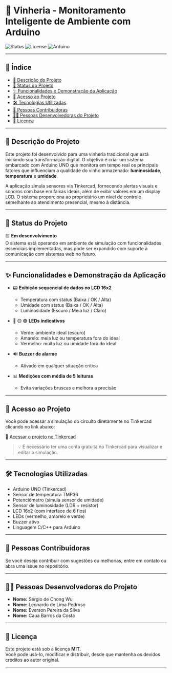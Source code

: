 # 🍷 Vinheria - Monitoramento Inteligente de Ambiente com Arduino

![Status](https://img.shields.io/badge/status-em%20desenvolvimento-yellow)
![License](https://img.shields.io/badge/license-MIT-blue)
![Arduino](https://img.shields.io/badge/plataforma-Arduino%20UNO-green)

---

## 📑 Índice

- [📖 Descrição do Projeto](#descrição-do-projeto)
- [🚧 Status do Projeto](#status-do-projeto)
- [✨ Funcionalidades e Demonstração da Aplicação](#funcionalidades-e-demonstração-da-aplicação)
- [📂 Acesso ao Projeto](#acesso-ao-projeto)
- [🛠️ Tecnologias Utilizadas](#tecnologias-utilizadas)
- [🤝 Pessoas Contribuidoras](#pessoas-contribuidoras)
- [👨‍💻 Pessoas Desenvolvedoras do Projeto](#pessoas-desenvolvedoras-do-projeto)
- [📄 Licença](#licença)

---

## 📖 Descrição do Projeto

Este projeto foi desenvolvido para uma vinheria tradicional que está iniciando sua transformação digital. O objetivo é criar um sistema embarcado com Arduino UNO que monitora em tempo real os principais fatores que influenciam a qualidade do vinho armazenado: **luminosidade**, **temperatura** e **umidade**.

A aplicação simula sensores via Tinkercad, fornecendo alertas visuais e sonoros com base em faixas ideais, além de exibir valores em um display LCD. O sistema proporciona ao proprietário um nível de controle semelhante ao atendimento presencial, mesmo à distância.

---

## 🚧 Status do Projeto

🟨 **Em desenvolvimento**  
O sistema está operando em ambiente de simulação com funcionalidades essenciais implementadas, mas pode ser expandido com suporte à comunicação com sistemas web no futuro.

---

## ✨ Funcionalidades e Demonstração da Aplicação

- 📟 **Exibição sequencial de dados no LCD 16x2**
  - Temperatura com status (Baixa / OK / Alta)
  - Umidade com status (Baixa / OK / Alta)
  - Luminosidade (Escuro / Meia luz / Claro)

- 🔴 🟡 🟢 **LEDs indicativos**
  - Verde: ambiente ideal (escuro)
  - Amarelo: meia luz ou temperatura fora do ideal
  - Vermelho: muita luz ou umidade fora do ideal

- 🔊 **Buzzer de alarme**
  - Ativado em qualquer situação crítica

- 📊 **Medições com média de 5 leituras**
  - Evita variações bruscas e melhora a precisão

---

## 📂 Acesso ao Projeto

Você pode acessar a simulação do circuito diretamente no Tinkercad clicando no link abaixo:

🔗 [Acessar o projeto no Tinkercad](https://www.tinkercad.com/things/i9cVRcC92tC-desafio-vinheria)

> 💡 É necessário ter uma conta gratuita no Tinkercad para visualizar e editar a simulação.

---

## 🛠️ Tecnologias Utilizadas

- Arduino UNO (Tinkercad)
- Sensor de temperatura TMP36
- Potenciômetro (simula sensor de umidade)
- Sensor de luminosidade (LDR + resistor)
- LCD 16x2 (com interface de 6 fios)
- LEDs (vermelho, amarelo e verde)
- Buzzer ativo
- Linguagem C/C++ para Arduino

---

## 🤝 Pessoas Contribuidoras

Se você deseja contribuir com sugestões ou melhorias, entre em contato ou abra uma issue no repositório.

---

## 👨‍💻 Pessoas Desenvolvedoras do Projeto

- **Nome:** Sérgio de Chong Wu
- **Nome:** Leonardo de Lima Pedroso
- **Nome:** Everson Pereira da Silva
- **Nome:** Caua Barros da Costa

---

## 📄 Licença

Este projeto está sob a licença **MIT**.  
Você pode usá-lo, modificar e distribuir, desde que mantenha os devidos créditos ao autor original.

---
